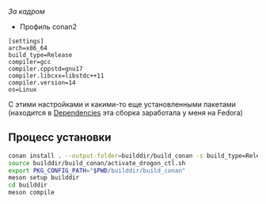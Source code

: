 
*За кадром*
+ Профиль conan2
```
[settings]
arch=x86_64
build_type=Release
compiler=gcc
compiler.cppstd=gnu17
compiler.libcxx=libstdc++11
compiler.version=14
os=Linux
```

С этими настройками и какими-то еще установленными пакетами (находится в [Dependencies](DEPENDENCIES.md) эта сборка заработала у меня на Fedora) 



## Процесс установки
```bash
conan install . --output-folder=builddir/build_conan -s build_type=Release -d direct_deploy --deployer-folder builddir/build_conan/deploy --build=missing
source builddir/build_conan/activate_drogon_ctl.sh  
export PKG_CONFIG_PATH="$PWD/builddir/build_conan"
meson setup builddir
cd builddir
meson compile    
```
